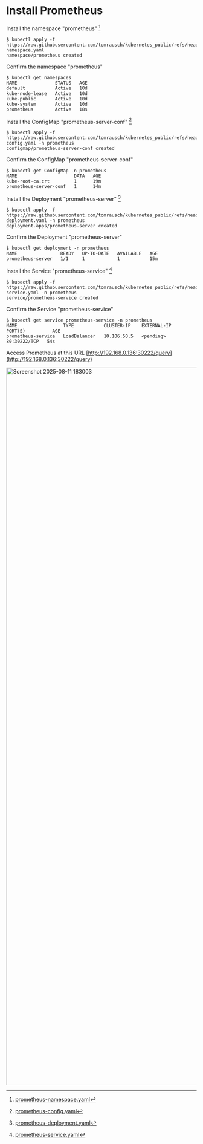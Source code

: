 # Install Prometheus


Install the namespace "prometheus" [^prometheus-namespace]
```
$ kubectl apply -f https://raw.githubusercontent.com/tomrausch/kubernetes_public/refs/heads/main/src/prometheus/prometheus-namespace.yaml
namespace/prometheus created
```

Confirm the namespace "prometheus"
```
$ kubectl get namespaces
NAME              STATUS   AGE
default           Active   10d
kube-node-lease   Active   10d
kube-public       Active   10d
kube-system       Active   10d
prometheus        Active   18s
```

Install the ConfigMap "prometheus-server-conf" [^prometheus-server-conf]
```
$ kubectl apply -f https://raw.githubusercontent.com/tomrausch/kubernetes_public/refs/heads/main/src/prometheus/prometheus-config.yaml -n prometheus
configmap/prometheus-server-conf created
```

Confirm the ConfigMap "prometheus-server-conf"
```
$ kubectl get ConfigMap -n prometheus
NAME                     DATA   AGE
kube-root-ca.crt         1      19m
prometheus-server-conf   1      14m
```

Install the Deployment "prometheus-server" [^prometheus-server]
```
$ kubectl apply -f https://raw.githubusercontent.com/tomrausch/kubernetes_public/refs/heads/main/src/prometheus/prometheus-deployment.yaml -n prometheus
deployment.apps/prometheus-server created
```

Confirm the Deployment "prometheus-server"
```
$ kubectl get deployment -n prometheus
NAME                READY   UP-TO-DATE   AVAILABLE   AGE
prometheus-server   1/1     1            1           15m
```

Install the Service "prometheus-service" [^prometheus-service]
```
$ kubectl apply -f https://raw.githubusercontent.com/tomrausch/kubernetes_public/refs/heads/main/src/prometheus/prometheus-service.yaml -n prometheus
service/prometheus-service created
```

Confirm the Service "prometheus-service"
```
$ kubectl get service prometheus-service -n prometheus
NAME                 TYPE           CLUSTER-IP    EXTERNAL-IP   PORT(S)          AGE
prometheus-service   LoadBalancer   10.106.50.5   <pending>     80:30222/TCP   54s
```

Access Prometheus at this URL [http://192.168.0.136:30222/query](http://192.168.0.136:30222/query)

<img width="3839" height="1899" alt="Screenshot 2025-08-11 183003" src="https://github.com/user-attachments/assets/ed3a11ec-075b-4477-91d6-c98ab54aa2f8" />



[^prometheus-namespace]: [prometheus-namespace.yaml](https://raw.githubusercontent.com/tomrausch/kubernetes_public/refs/heads/main/src/prometheus/prometheus-namespace.yaml)
[^prometheus-server-conf]: [prometheus-config.yaml](https://raw.githubusercontent.com/tomrausch/kubernetes_public/refs/heads/main/src/prometheus/prometheus-config.yaml)
[^prometheus-server]: [prometheus-deployment.yaml](https://raw.githubusercontent.com/tomrausch/kubernetes_public/refs/heads/main/src/prometheus/prometheus-deployment.yaml)
[^prometheus-service]: [prometheus-service.yaml](https://raw.githubusercontent.com/tomrausch/kubernetes_public/refs/heads/main/src/prometheus/prometheus-service.yaml)
